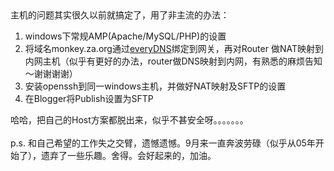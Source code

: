 <html><body><div>主机的问题其实很久以前就搞定了，用了非主流的办法：<br><ol><li>windows下常规AMP(Apache/MySQL/PHP)的设置</li><li>将域名monkey.za.org通过<a href="http://www.everydns.net">everyDNS</a>绑定到网关，再对Router 做NAT映射到内网主机（似乎有更好的办法，router做DNS映射到内网，有熟悉的麻烦告知～谢谢谢谢）</li><li>安装openssh到同一windows主机，并做好NAT映射及SFTP的设置</li><li>在Blogger将Publish设置为SFTP</li></ol>哈哈，把自己的Host方案都脱出来，似乎不甚安全呀。。。。。。。<br><br>p.s. 和自己希望的工作失之交臂，遗憾遗憾。9月来一直奔波劳碌（似乎从05年开始了），遗弃了一些乐趣。舍得。会好起来的，加油。<br><br></div></body></html>